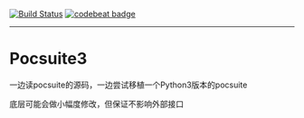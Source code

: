 [![Build Status](https://travis-ci.org/leisurelicht/Pocsuite3.svg?branch=master)](https://travis-ci.org/leisurelicht/Pocsuite3) 
[![codebeat badge](https://codebeat.co/badges/4085169c-4558-49b0-9499-0301641d0bc4)](https://codebeat.co/projects/github-com-leisurelicht-pocsuite3-master)

----

# Pocsuite3

一边读pocsuite的源码，一边尝试移植一个Python3版本的pocsuite

底层可能会做小幅度修改，但保证不影响外部接口
